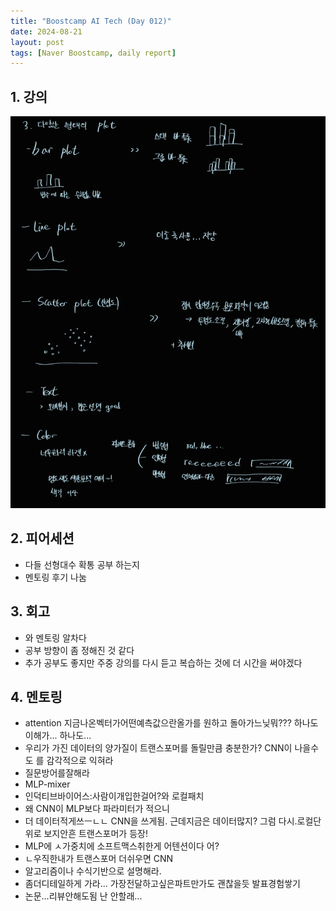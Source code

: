 ```yaml
---
title: "Boostcamp AI Tech (Day 012)"
date: 2024-08-21
layout: post
tags: [Naver Boostcamp, daily report]
---
```

## 1. 강의
![week3_2](/assets/image/image2.png)

## 2. 피어세션
- 다들 선형대수 확통 공부 하는지
- 멘토링 후기 나눔

## 3. 회고
- 와 멘토링 알차다
- 공부 방향이 좀 정해진 것 같다
- 추가 공부도 좋지만 주중 강의를 다시 듣고 복습하는 것에 더 시간을 써야겠다 

## 4. 멘토링
- attention 지금나온벡터가어떤예측값으란올가를 원하고 돌아가느닞뭐??? 하나도 이해가...
하나도...
- 우리가 가진 데이터의 양가질이 트랜스포머를 돌릴만큼 충분한가? CNN이 나을수도  를 감각적으로 익혀라
- 질문방어를잘해라
- MLP-mixer
- 인덕티브바이어스:사람이개입한걸어?와 로컬패치
- 왜 CNN이 MLP보다 파라미터가 적으니
- 더 데이터적게쓰ㅡㄴㄴ CNN을 쓰게됨. 근데지금은 데이터많지? 그럼 다시.로컬단위로 보지안흔 트랜스포머가 등장!
- MLP에 ㅅ가중치에 소프트맥스취한게 어텐션이다 어?
- ㄴ우직한내가 트랜스포머 더쉬우면 CNN
- 알고리즘이나 수식기반으로 설명해라.
- 좀더디테일하게 가라... 가장전달하고싶은파트만가도 괜찮을듯 발표경험쌓기
- 논문...리뷰안해도됨 난 안할래...

